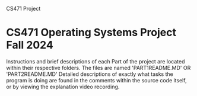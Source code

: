 CS471 Project
# CS471 Operating Systems Project Fall 2024

Instructions and brief descriptions of each Part of the project are located within their respective folders.
The files are named 'PART1README.MD' OR 'PART2README.MD'
Detailed descriptions of exactly what tasks the program is doing are found in the comments within the source code itself, or by viewing the explanation video recording.
